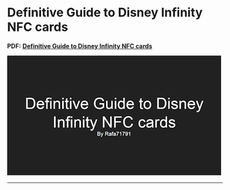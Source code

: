# Definitive Guide to Disney Infinity NFC cards

**PDF:** **[Definitive Guide to Disney Infinity NFC cards](Disney_Infinity_NFC.pdf)**

[![Disney Infinity NFC](images/Disney_Infinity_NFC.jpg)](Disney_Infinity_NFC.pdf)

---